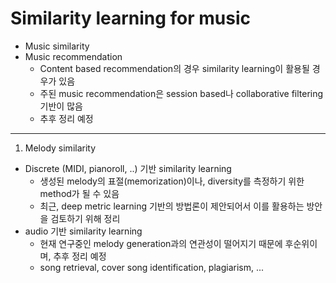 # Similarity learning for music
* Music similarity
* Music recommendation
    * Content based recommendation의 경우 similarity learning이 활용될 경우가 있음
    * 주된 music recommendation은 session based나 collaborative filtering 기반이 많음
    * 추후 정리 예정
---
1. Melody similarity
* Discrete (MIDI, pianoroll, ..) 기반 similarity learning
    * 생성된 melody의 표절(memorization)이나, diversity를 측정하기 위한 method가 될 수 있음
    * 최근, deep metric learning 기반의 방법론이 제안되어서 이를 활용하는 방안을 검토하기 위해 정리
* audio 기반 similarity learning
    * 현재 연구중인 melody generation과의 연관성이 떨어지기 때문에 후순위이며, 추후 정리 예정
    * song retrieval, cover song identification, plagiarism, ...